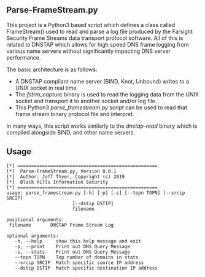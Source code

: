 ## Parse-FrameStream.py

This project is a Python3 based script which defines a class
called FrameStream() used to read and parse a log file produced
by the Farsight Security Frame Streams data transport protocol
software.   All of this is related to DNSTAP which allows for
high speed DNS frame logging from various name servers without
significantly impacting DNS server performance.

The basic architecture is as follows:
* A DNSTAP compliant name server (BIND, Knot, Unbound) writes to a UNIX socket in real time
* The *fstrm_capture* binary is used to read the logging data from the UNIX socket and transport it to another socket and/or log file.
* This Python3 *parse_framestream.py* script can be used to read that frame stream binary protocol file and interpret.

In many ways, this script works similarly to the *dnstap-read* binary which
is compiled alongside BIND, and other name servers. 

## Usage

    [*] ===================================================
    [*]  Parse-FrameStream.py, Version 0.0.1
    [*]  Author: Joff Thyer, Copyright (c) 2019
    [*]  Black Hills Information Security
    [*] ===================================================
    usage: parse_framestream.py [-h] [-p] [-s] [--topn TOPN] [--srcip SRCIP]
                            [--dstip DSTIP]
                            filename

    positional arguments:
     filename       DNSTAP Frame Stream Log

    optional arguments:
       -h, --help     show this help message and exit
       -p, --print    Print out DNS Query Message
       -s, --stats    Print out DNS Query Message
       --topn TOPN    Top number of domains in stats
       --srcip SRCIP  Match specific source IP address
       --dstip DSTIP  Match specific destination IP address



